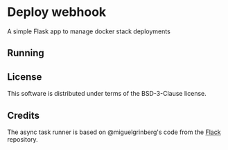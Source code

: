 # Deploy webhook

A simple Flask app to manage docker stack deployments

## Running

## License

This software is distributed under terms of the BSD-3-Clause license.

## Credits

The async task runner is based on @miguelgrinberg's code from the [Flack](https://github.com/miguelgrinberg/flack) repository.
